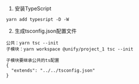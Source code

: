 1. 安装TypeScript

```
yarn add typesript -D -W
```

2. 生成tsconfig.json配置文件

```
公共：yarn tsc --init
子模块：yarn workspace @unify/project_1 tsc --init
```

```
子模块要继承公共的ts配置
{
  "extends": "../../tsconfig.json"
}
```
